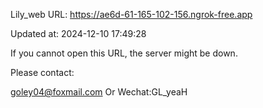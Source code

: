Lily_web URL: https://ae6d-61-165-102-156.ngrok-free.app

Updated at: 2024-12-10 17:49:28

If you cannot open this URL, the server might be down.

Please contact: 

goley04@foxmail.com Or Wechat:GL_yeaH